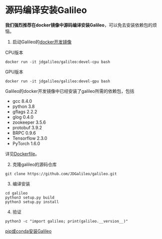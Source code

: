 # 源码编译安装Galileo

**我们强烈推荐在docker镜像中源码编译安装Galileo**，可以免去安装依赖包的烦恼。

1. 启动Galileo的[docker开发镜像](https://hub.docker.com/r/jdgalileo/galileo)

CPU版本

```
docker run -it jdgalileo/galileo:devel-cpu bash
```

GPU版本

```
docker run -it jdgalileo/galileo:devel-gpu bash
```

Galileo的docker开发镜像中已经安装了galileo所需的依赖包，包括

- gcc 8.4.0
- python 3.8
- gflags 2.2.2
- glog 0.4.0
- zookeeper 3.5.6
- protobuf 3.9.2
- BRPC 0.9.6
- Tensorflow 2.3.0
- PyTorch 1.6.0

详见[Dockerfile](../docker/devel.Dockerfile)。

2. 克隆galileo的源码仓库
```
git clone https://github.com/JDGalileo/galileo.git
```
3. 编译安装
```
cd galileo
python3 setup.py build
python3 setup.py install
```
4. 验证
```
python3 -c "import galileo; print(galileo.__version__)"
```

[pip或conda安装Galileo](pip.md)

